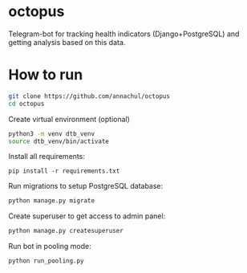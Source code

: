 # octopus
Telegram-bot for tracking health indicators (Django+PostgreSQL) and getting analysis based on this data.


# How to run



``` bash
git clone https://github.com/annachul/octopus
cd octopus
```

Create virtual environment (optional)
``` bash
python3 -m venv dtb_venv
source dtb_venv/bin/activate
```

Install all requirements:
```
pip install -r requirements.txt
```


Run migrations to setup PostgreSQL database:
``` bash
python manage.py migrate
```

Create superuser to get access to admin panel:
``` bash
python manage.py createsuperuser
```

Run bot in pooling mode:
``` bash
python run_pooling.py 
```



